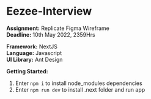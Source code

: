 # Eezee-Interview

**Assignment:** Replicate Figma Wireframe <br/>
**Deadline:** 10th May 2022, 2359Hrs

**Framework:** NextJS  <br/>
**Language:** Javascript  <br/>
**UI Library:** Ant Design

**Getting Started:**
1. Enter ```npm i``` to install node_modules dependencies
2. Enter ```npm run dev``` to install .next folder and run app  
